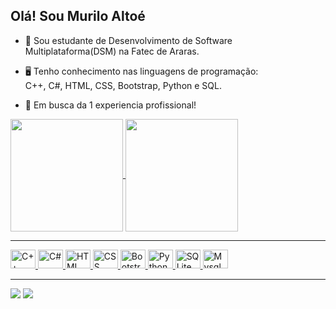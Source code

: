## Olá! Sou Murilo Altoé

- 📖 Sou estudante de Desenvolvimento de Software Multiplataforma(DSM) na Fatec de Araras.

- 🖥 Tenho conhecimento nas linguagens de programação: <br>
 C++, C#, HTML, CSS, Bootstrap, Python e SQL.

- 📄 Em busca da 1 experiencia profissional!

<div>
  <a href="https://github.com/MuriloAltoe">
  <img height="180em" align="center" src="https://github-readme-stats.vercel.app/api?username=MuriloAltoe&show_icons=true&theme=radical"> 
  <img height="180em" align="center" src="https://github-readme-stats.vercel.app/api/top-langs/?username=MuriloAltoe&layout=compact&theme=radical"
</div>
<hr> 
    
<div>   
  <img alt="C++" width="40" height="30" src="https://cdn.jsdelivr.net/gh/devicons/devicon/icons/cplusplus/cplusplus-original.svg">
  <img alt="C#" width="40" height="30" src="https://cdn.jsdelivr.net/gh/devicons/devicon/icons/csharp/csharp-original.svg">
  <img alt="HTML" width="40" height="30" src="https://cdn.jsdelivr.net/gh/devicons/devicon/icons/html5/html5-original.svg">  
  <img alt="CSS" width="40" height="30" src="https://cdn.jsdelivr.net/gh/devicons/devicon/icons/css3/css3-original.svg">
  <img alt="Bootstrap" width="40" height="30" src="https://cdn.jsdelivr.net/gh/devicons/devicon/icons/bootstrap/bootstrap-original.svg">      
  <img alt="Python" width="40" height="30" src="https://cdn.jsdelivr.net/gh/devicons/devicon/icons/python/python-original.svg">   
  <img alt="SQLite" width="40" height="30" src="https://cdn.jsdelivr.net/gh/devicons/devicon/icons/sqlite/sqlite-original.svg">
  <img alt="Mysql" width="40" height="30" src="https://cdn.jsdelivr.net/gh/devicons/devicon/icons/mysql/mysql-original-wordmark.svg">          
</div>
    
<hr>
    
<div>
  <a href="https://www.instagram.com/murilo.alt0e/"><img src="https://img.shields.io/badge/Instagram-E4405F?style=for-the-badge&logo=instagram&logoColor=white"></a>
  <a href="https://twitter.com/murilo_html"><img src="https://img.shields.io/badge/Twitter-1DA1F2?style=for-the-badge&logo=twitter&logoColor=white"></a>
</div>
    
